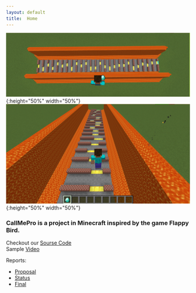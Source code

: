 ```yaml
---
layout: default
title:  Home
---
```


![1](1.png){:height="50%" width="50%"}
![2](2.png){:height="50%" width="50%"}
### CallMePro is a project in Minecraft inspired by the game Flappy Bird.

Checkout our [Sourse Code](https://github.com/Markmzy/CallMePro)<br>
Sample [Video]()

Reports:
- [Proposal](proposal.html)
- [Status](status.html)
- [Final](final.html)


